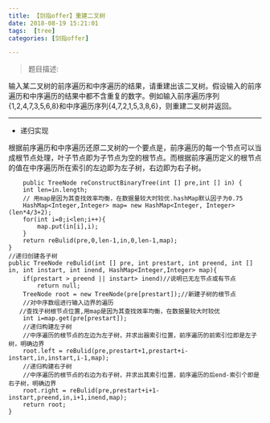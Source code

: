 ```yaml
---
title: 【剑指offer】重建二叉树 
date: 2018-08-19 15:21:01
tags:  [tree]    
categories: [剑指offer]

---
```

>  题目描述:
>  
 输入某二叉树的前序遍历和中序遍历的结果，请重建出该二叉树。假设输入的前序遍历和中序遍历的结果中都不含重复的数字。例如输入前序遍历序列{1,2,4,7,3,5,6,8}和中序遍历序列{4,7,2,1,5,3,8,6}，则重建二叉树并返回。

---------------------

* 递归实现
 
 根据前序遍历和中序遍历还原二叉树的一个要点是，前序遍历的每一个节点可以当成根节点处理，叶子节点即为子节点为空的根节点。而根据前序遍历定义的根节点的值在中序遍历所在索引的左边即为左子树，右边即为右子树。
 

        public TreeNode reConstructBinaryTree(int [] pre,int [] in) {
        int len=in.length;
        // 用map是因为其查找效率均衡，在数据量较大时较优.hashMap默认因子为0.75
        HashMap<Integer,Integer> map= new HashMap<Integer, Integer>(len*4/3+2);
        for(int i=0;i<len;i++){
            map.put(in[i],i);
        }
        return reBulid(pre,0,len-1,in,0,len-1,map);
    }
    //递归创建各子树
    public TreeNode reBulid(int [] pre, int prestart, int preend, int [] in, int instart, int inend, HashMap<Integer,Integer> map){
        if(prestart > preend || instart> inend)//说明已无左节点或有节点
            return null;
        TreeNode root = new TreeNode(pre[prestart]);//新建子树的根节点
        //对中序数组进行输入边界的遍历
       //查找子树根节点位置,用map是因为其查找效率均衡，在数据量较大时较优
        int i=map.get(pre[prestart]);
        //递归构建左子树
        //中序遍历的根节点的左边为左子树，并求出器索引位置，前序遍历的前索引位即是左子树，明确边界
        root.left = reBulid(pre,prestart+1,prestart+i-instart,in,instart,i-1,map);
        //递归构建右子树
        //中序遍历的根节点的右边为右子树，并求出其索引位置，前序遍历的后end-索引个即是右子树，明确边界
        root.right = reBulid(pre,prestart+i+1-instart,preend,in,i+1,inend,map);
        return root;
    }

